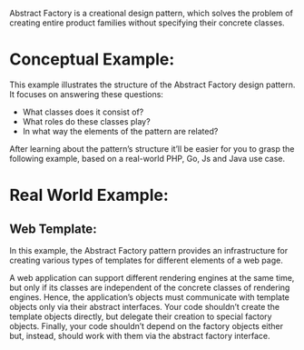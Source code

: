 Abstract Factory is a creational design pattern, which solves the problem of creating entire product families without specifying their concrete classes.

# Conceptual Example:
This example illustrates the structure of the Abstract Factory design pattern. It focuses on answering these questions:
* What classes does it consist of?
* What roles do these classes play?
* In what way the elements of the pattern are related?

After learning about the pattern’s structure it’ll be easier for you to grasp the following example, based on a real-world PHP, Go, Js and Java use case.

# Real World Example:
## Web Template:
In this example, the Abstract Factory pattern provides an infrastructure for creating various types of templates for different elements of a web page.

A web application can support different rendering engines at the same time, but only if its classes are independent of the concrete classes of rendering engines. Hence, the application’s objects must communicate with template objects only via their abstract interfaces. Your code shouldn’t create the template objects directly, but delegate their creation to special factory objects. Finally, your code shouldn’t depend on the factory objects either but, instead, should work with them via the abstract factory interface.

<!--
Java Execute:
1-$cd patterns/Creational/AbstractFactory/Java/
2-$javac -d . ClientAbstractFactory.java
3-$java patterns.Creational.AbstractFactory.Java.ClientAbstractFactory

Other Execution:
$php path_to_the_file
$go run path_to_the_file
$node path_to_the_file
-->
